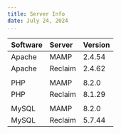 ```yaml
---
title: Server Info
date: July 24, 2024
...
```


|Software|Server |Version|
|:-------|:------|:------|
|Apache  |MAMP   | 2.4.54|
|Apache  |Reclaim| 2.4.62|
|        |       |       |
|PHP     |MAMP   | 8.2.0 |
|PHP     |Reclaim| 8.1.29|
|        |       |       |
|MySQL   |MAMP   | 8.2.0 |
|MySQL   |Reclaim| 5.7.44|
